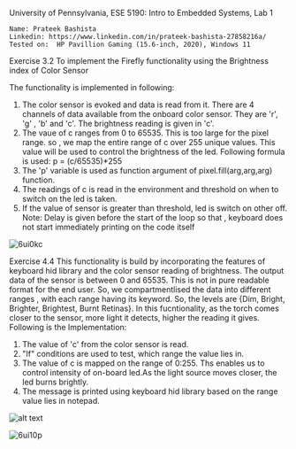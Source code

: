 University of Pennsylvania, ESE 5190: Intro to Embedded Systems, Lab 1

    Name: Prateek Bashista
    Linkedin: https://www.linkedin.com/in/prateek-bashista-27858216a/
    Tested on:  HP Pavillion Gaming (15.6-inch, 2020), Windows 11

Exercise 3.2
To implement the Firefly functionality using the Brightness index of Color Sensor 

The functionality is implemented in following:
1) The color sensor is evoked and data is read from it. There are 4 channels of data available from the onboard color sensor. They are 'r', 'g' , 'b' and 'c'. The brightness reading is given in 'c'. 
2) The vaue of c ranges from 0 to 65535. This is too large for the pixel range. so , we map the entire range of c over 255 unique values. This value will be used to control the brightness of the led. Following formula is used: 
                                        p = (c/65535)*255
3) The 'p' variable is used as function argument of pixel.fill(arg,arg,arg) function.
4) The readings of c is read in the environment and threshold on when to switch on the led is taken. 
5) If the value of sensor is greater than threshold, led is switch on other off.
Note: Delay is given before the start of the loop so that , keyboard does not start immediately printing on the code itself




![6ui0kc](https://user-images.githubusercontent.com/23244847/192072546-bd10a614-ab46-4ffb-a40a-69ce3d11e5ca.gif)




Exercise 4.4
This functionality is build by incorporating the features of keyboard hid library and the color sensor reading of brightness. The output data of the sensor is between 0 and 65535. This is not in pure readable format for the end user. So, we compartmentlised the data into different ranges , with each range having its keyword. So, the levels are {Dim, Bright, Brighter, Brightest, Burnt Retinas}. In this fucntionality, as the torch comes closer to the sensor, more light it detects, higher the reading it gives. 
Following is the Implementation:
1) The value of 'c' from the color sensor is read. 
2) "If" conditions are used to test, which range the value lies in.
3) The value of c is mapped on the range of 0:255. Ths enables us to control intensity of on-board led.As the light source moves closer, the led burns brightly.
4) The message is printed using keyboard hid library based on the range value lies in notepad. 


![alt text](https://github.com/prateekbashista/ese5190-2022-lab1-firefly/blob/af1bcd53eb6120af14c140063eb2b53dcf6f92ab/4.4%20diagram.png)

![6ui10p](https://user-images.githubusercontent.com/23244847/192072772-a9eca0bd-1056-4816-8980-1459cda44721.gif)

